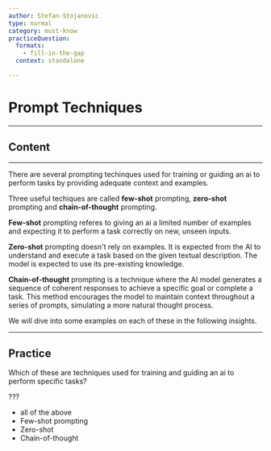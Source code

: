 ```yaml
---
author: Stefan-Stojanovic
type: normal
category: must-know
practiceQuestion:
  formats:
    - fill-in-the-gap
  context: standalone

---
```


# Prompt Techniques

---

## Content

---

There are several prompting techinques used for training or guiding an ai to perform tasks by providing adequate context and examples.

Three useful techiques are called **few-shot** prompting, **zero-shot** prompting and **chain-of-thought** prompting.

**Few-shot** prompting referes to giving an ai a limited number of examples and expecting it to perform a task correctly on new, unseen inputs.

**Zero-shot** prompting doesn't rely on examples. It is expected from the AI to understand and execute a task based on the given textual description. The model is expected to use its pre-existing knowledge.

**Chain-of-thought** prompting is a technique where the AI model generates a sequence of coherent responses to achieve a specific goal or complete a task.  This method encourages the model to maintain context throughout a series of prompts, simulating a more natural thought process. 

We will dive into some examples on each of these in the following insights.

---
## Practice

Which of these are techniques used for training and guiding an ai to perform specific tasks?

???

- all of the above
- Few-shot prompting
- Zero-shot 
- Chain-of-thought